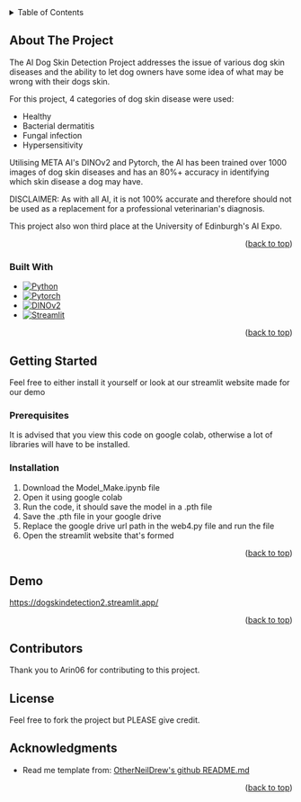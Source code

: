 <!-- TABLE OF CONTENTS -->
<details>
  <summary>Table of Contents</summary>
  <ol>
    <li>
      <a href="#about-the-project">About The Project</a>
      <ul>
        <li><a href="#built-with">Built With</a></li>
      </ul>
    </li>
    <li>
      <a href="#getting-started">Getting Started</a>
      <ul>
        <li><a href="#prerequisites">Prerequisites</a></li>
        <li><a href="#installation">Installation</a></li>
      </ul>
    </li>
    <li><a href="#demo">Demo</a></li>
    <li><a href="#contributing">Contributing</a></li>
    <li><a href="#license">License</a></li>
    <li><a href="#acknowledgments">Acknowledgments</a></li>
  </ol>
</details>



<!-- ABOUT THE PROJECT -->
## About The Project

The AI Dog Skin Detection Project addresses the issue of various dog skin diseases and the ability to let dog owners have some idea of what may be wrong with their dogs skin. 

For this project, 4 categories of dog skin disease were used:
* Healthy
* Bacterial dermatitis
* Fungal infection
* Hypersensitivity

Utilising META AI's DINOv2 and Pytorch, the AI has been trained over 1000 images of dog skin diseases and has an 80%+ accuracy in identifying which skin disease a dog may have. 

DISCLAIMER: As with all AI, it is not 100% accurate and therefore should not be used as a replacement for a professional veterinarian's diagnosis.

This project also won third place at the University of Edinburgh's AI Expo.

<p align="right">(<a href="#readme-top">back to top</a>)</p>

### Built With

* [![Python][Python]][Python-url]
* [![Pytorch][Pytorch]][Pytorch-url]
* [![DINOv2][DINOv2]][DINOv2-url]
* [![Streamlit][Streamlit]][Streamlit-url]

<p align="right">(<a href="#readme-top">back to top</a>)</p>


<!-- GETTING STARTED -->
## Getting Started

Feel free to either install it yourself or look at our streamlit website made for our demo

### Prerequisites

It is advised that you view this code on google colab, otherwise a lot of libraries will have to be installed.

### Installation

1. Download the Model_Make.ipynb file
2. Open it using google colab
3. Run the code, it should save the model in a .pth file
4. Save the .pth file in your google drive
5. Replace the google drive url path in the web4.py file and run the file
6. Open the streamlit website that's formed

<p align="right">(<a href="#readme-top">back to top</a>)</p>

<!-- USAGE EXAMPLES -->
## Demo

https://dogskindetection2.streamlit.app/

<p align="right">(<a href="#readme-top">back to top</a>)</p>

<!-- CONTRIBUTING -->
## Contributors

Thank you to Arin06 for contributing to this project.

<!-- LICENSE -->
## License

Feel free to fork the project but PLEASE give credit.

<!-- ACKNOWLEDGMENTS -->
## Acknowledgments

* Read me template from: [OtherNeilDrew's github README.md](https://github.com/othneildrew/Best-README-Template/edit/main/README.md)

<p align="right">(<a href="#readme-top">back to top</a>)</p>

<!-- MARKDOWN LINKS & IMAGES -->
<!-- https://www.markdownguide.org/basic-syntax/#reference-style-links -->
[issues-shield]: https://img.shields.io/github/issues/othneildrew/Best-README-Template.svg?style=for-the-badge
[issues-url]: https://github.com/othneildrew/Best-README-Template/issues
[license-shield]: https://img.shields.io/github/license/othneildrew/Best-README-Template.svg?style=for-the-badge
[license-url]: https://github.com/othneildrew/Best-README-Template/blob/master/LICENSE.txt
[linkedin-shield]: https://img.shields.io/badge/-LinkedIn-black.svg?style=for-the-badge&logo=linkedin&colorB=555
[linkedin-url]: https://linkedin.com/in/othneildrew
[product-screenshot]: images/screenshot.png
[Python]: https://img.shields.io/badge/python-3670A0?style=for-the-badge&logo=python&logoColor=ffdd54
[Python-url]: https://www.python.org/
[Pytorch]: https://img.shields.io/badge/PyTorch-EE4C2C?style=for-the-badge&logo=pytorch&logoColor=white
[Pytorch-url]: https://pytorch.org/
[DINOv2]: https://img.shields.io/badge/Meta-0668E1?style=for-the-badge&logo=meta&logoColor=white
[DINOv2-url]: https://dinov2.metademolab.com/
[Streamlit]: https://img.shields.io/badge/-Streamlit-FF4B4B?style=flat&logo=streamlit&logoColor=white
[Streamlit-url]: https://streamlit.io/
